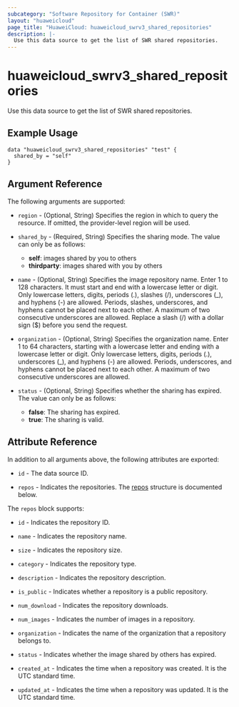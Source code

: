 ```yaml
---
subcategory: "Software Repository for Container (SWR)"
layout: "huaweicloud"
page_title: "HuaweiCloud: huaweicloud_swrv3_shared_repositories"
description: |-
  Use this data source to get the list of SWR shared repositories.
---
```


# huaweicloud_swrv3_shared_repositories

Use this data source to get the list of SWR shared repositories.

## Example Usage

```hcl
data "huaweicloud_swrv3_shared_repositories" "test" {
  shared_by = "self"
}
```

## Argument Reference

The following arguments are supported:

* `region` - (Optional, String) Specifies the region in which to query the resource.
  If omitted, the provider-level region will be used.

* `shared_by` - (Required, String) Specifies the sharing mode.
  The value can only be as follows:
  + **self**: images shared by you to others
  + **thirdparty**: images shared with you by others

* `name` - (Optional, String) Specifies the image repository name. Enter 1 to 128 characters. It must start and end with
  a lowercase letter or digit. Only lowercase letters, digits, periods (.), slashes (/), underscores (_), and hyphens (-)
  are allowed. Periods, slashes, underscores, and hyphens cannot be placed next to each other. A maximum of two
  consecutive underscores are allowed. Replace a slash (/) with a dollar sign ($) before you send the request.

* `organization` - (Optional, String) Specifies the organization name. Enter 1 to 64 characters, starting with a
  lowercase letter and ending with a lowercase letter or digit. Only lowercase letters, digits, periods (.),
  underscores (_), and hyphens (-) are allowed. Periods, underscores, and hyphens cannot be placed next to each other.
  A maximum of two consecutive underscores are allowed.

* `status` - (Optional, String) Specifies whether the sharing has expired.
  The value can only be as follows:
  + **false**: The sharing has expired.
  + **true**: The sharing is valid.

## Attribute Reference

In addition to all arguments above, the following attributes are exported:

* `id` - The data source ID.

* `repos` - Indicates the repositories.
  The [repos](#attrblock--repos) structure is documented below.

<a name="attrblock--repos"></a>
The `repos` block supports:

* `id` - Indicates the repository ID.

* `name` - Indicates the repository name.

* `size` - Indicates the repository size.

* `category` - Indicates the repository type.

* `description` - Indicates the repository description.

* `is_public` - Indicates whether a repository is a public repository.

* `num_download` - Indicates the repository downloads.

* `num_images` - Indicates the number of images in a repository.

* `organization` - Indicates the name of the organization that a repository belongs to.

* `status` - Indicates whether the image shared by others has expired.

* `created_at` - Indicates the time when a repository was created. It is the UTC standard time.

* `updated_at` - Indicates the time when a repository was updated. It is the UTC standard time.
